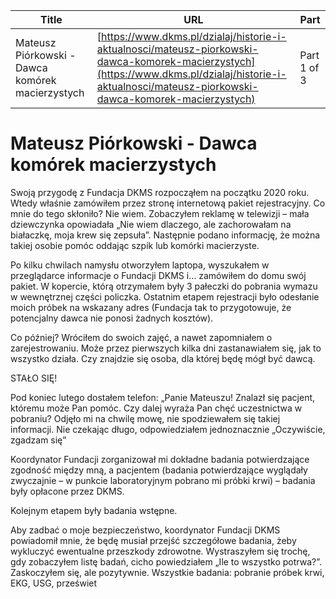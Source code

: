 | **Title**       | **URL**           | **Part**              |
|-----------------|-------------------|-----------------------|
| Mateusz Piórkowski - Dawca komórek macierzystych         | [https://www.dkms.pl/dzialaj/historie-i-aktualnosci/mateusz-piorkowski-dawca-komorek-macierzystych](https://www.dkms.pl/dzialaj/historie-i-aktualnosci/mateusz-piorkowski-dawca-komorek-macierzystych)    | Part 1 of 3          |

# Mateusz Piórkowski - Dawca komórek macierzystych

Swoją przygodę z Fundacja DKMS rozpocząłem na początku 2020 roku. Wtedy właśnie zamówiłem przez stronę internetową pakiet rejestracyjny. Co mnie do tego skłoniło? Nie wiem. Zobaczyłem reklamę w telewizji – mała dziewczynka opowiadała „Nie wiem dlaczego, ale zachorowałam na białaczkę, moja krew się zepsuła”. Następnie podano informację, że można takiej osobie pomóc oddając szpik lub komórki macierzyste. 


Po kilku chwilach namysłu otworzyłem laptopa, wyszukałem w przeglądarce informacje o Fundacji DKMS i… zamówiłem do domu swój pakiet. W kopercie, którą otrzymałem były 3 pałeczki do pobrania wymazu w wewnętrznej części policzka. Ostatnim etapem rejestracji było odesłanie moich próbek na wskazany adres (Fundacja tak to przygotowuje, że potencjalny dawca nie ponosi żadnych kosztów).


Co później? Wróciłem do swoich zajęć, a nawet zapomniałem o zarejestrowaniu. Może przez pierwszych kilka dni zastanawiałem się, jak to wszystko działa. Czy znajdzie się osoba, dla której będę mógł być dawcą.


STAŁO SIĘ! 


Pod koniec lutego dostałem telefon: „Panie Mateuszu! Znalazł się pacjent, któremu może Pan pomóc. Czy dalej wyraża Pan chęć uczestnictwa w pobraniu? Odjęło mi na chwilę mowę, nie spodziewałem się takiej informacji. Nie czekając długo, odpowiedziałem jednoznacznie „Oczywiście, zgadzam się”


Koordynator Fundacji zorganizował mi dokładne badania potwierdzające zgodność między mną, a pacjentem (badania potwierdzające wyglądały zwyczajnie – w punkcie laboratoryjnym pobrano mi próbki krwi) – badania były opłacone przez DKMS.


Kolejnym etapem były badania wstępne. 


Aby zadbać o moje bezpieczeństwo, koordynator Fundacji DKMS powiadomił mnie, że będę musiał przejść szczegółowe badania, żeby wykluczyć ewentualne przeszkody zdrowotne. Wystraszyłem się trochę, gdy zobaczyłem listę badań, cicho powiedziałem „Ile to wszystko potrwa?”. Zaskoczyłem się, ale pozytywnie. Wszystkie badania: pobranie próbek krwi, EKG, USG, przeświet